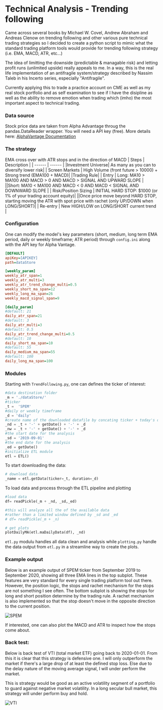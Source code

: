 # Technical Analysis - Trending following

Came across several books by Michael W. Covel, Andrew Abraham and Andreas Clenow on trending following and other various pure technical trading strategies so I decided to create a python script to mimic what the standard trading platform tools would provide for trending following strategy (i.e. EMA, MACD, ATR, etc...)

The idea of limitting the downside (predictable & managable risk) and letting profit runs (unlimited upside) really appeals to me. In a way, this is the real life implementation of an antifragile system/strategy described by Nassim Taleb in his Incerto series, especially "Antifragile".

Currently applying this to trade a practice account on CME as well as my real stock portfolio and as self examination to see if I have the disipline as well as the ability to remove emotion when trading which (imho) the most important aspect to technical trading.

### Data source
Stock price data are taken from Alpha Advantage throug the pandas.DataReader wrapper. You will need a API key (free). More details here: [AlphaVantage Documentation](https://www.alphavantage.co/documentation/)

### The strategy
EMA cross over with ATR stops and in the direction of MACD
| Steps | Description |
| ------ | ------ |
|Investment Universe| As many as you can to diversify lower risk|
| Screen Markets | High Volume (front future > 10000) + Strong trend (EMA100 + MACD)|
|Trading Rule|
| Entry | Long: MA10 > MA100 AND MACD > 0 AND MACD > SIGNAL AND UPWARD SLOPE  |
||Short: MA10 < MA100 AND MACD < 0 AND MACD < SIGNAL AND DOWNWARD SLOPE |
| Risk/Position Sizing | INITIAL HARD STOP: $1000 (or 1% of your trading account equity)|
||Once price move beyond HARD STOP, starting moving the ATR with spot price with rachet (only UP/DOWN when LONG/SHORT)|
| Re-entry | New HIGH/LOW on LONG/SHORT current trend |

### Configuration
One can modify the model's key parameters (short, medium, long term EMA period, daily or weekly timeframe; ATR period) through ```config.ini``` along with the API key for Alpha Vantage.

```ini
[DEFAULT]
apiKey=[APIKEY]
path=dataStore

[weekly_param]
weekly_atr_span=1
weekly_atr_multi=3
weekly_atr_trend_change_multi=0.5
weekly_short_ma_span=12
weekly_long_ma_span=26
weekly_macd_signal_span=9

[daily_param]
#default: 21
daily_atr_span=21
#default: 3
daily_atr_multi=3
#default: 0.5
daily_atr_trend_change_multi=0.5
#default: 10
daily_short_ma_span=10
#default: 55
daily_medium_ma_span=55
#default: 100
daily_long_ma_span=100
```

### Modules
Starting with ```TrendFollowing.py```, one can defines the ticker of interest:

```python
#data destination folder
_m = './dataStore/' 
#ticker
_t =  'SPEM' 
#daily or weekly timeframe
_d = 'daily' 
#create name of the downloaded datafile by concating ticker + today's date + timeframe
_nd = _t + '-' + getDate() + '-' + _d 
_nw = _t + '-' + getDate() + '-' + _d
#the start date for the analysis
_sd = '2019-09-01'
#the end date for the analysis
_ed = getDate()
#initialize ETL module
etl = ETL()
```

To start downloading the data:

```python
# download data
_name = etl.getData(ticker=_t, duration=_d)
```

To load data and process through the ETL pipeline and plotting

```python
#load data
df= readPickle(_m + _nd, _sd,_ed)

#this will analyze all the of the available data 
#rather than a limited window defined by _sd and _ed
# df= readPickle(_m + _n)

# get plots
plotDailyMA(etl.maDailyData(df), _nd)
```

```etl.py``` modulu handles all data clean and analysis while ```plotting.py``` handle the data output from ```etl.py``` in a streamline way to create the plots.

### Example output

Below is an example output of SPEM ticker from September 2019 to September 2020, showing all three EMA lines in the top subplot. These features are very standard for every single trading platform tool out there. However, the position logic, the stops and rachet mechanism for the stops are not something I see often. The bottom subplot is showing the stops for long and short position determine by the trading rule. A rachet mechanism is also implemented so that the stop doesn't move in the opposite direction to the current position.

![SPEM](https://github.com/tdkcumberland/TechnicalAnalysis/blob/master/Example.png)

If interested, one can also plot the MACD and ATR to inspect how the stops come about.


### Back test:

Below is back test of VTI (total market ETF) going back to 2020-01-01. From this it is clear that this strategy is defensive one. I will only outperform the market if there's a large drop of at least the defined stop loss. Else due to the delay nature of the moving average signal, I will under perform the market.

This is strategy would be good as an active volatility segment of a portfolio to guard against negative market volatility. In a long secular bull market, this strategy will under perform buy and hold.

![VTI](https://github.com/tdkcumberland/TechnicalAnalysis/blob/master/VTI_strategies_return.png)

